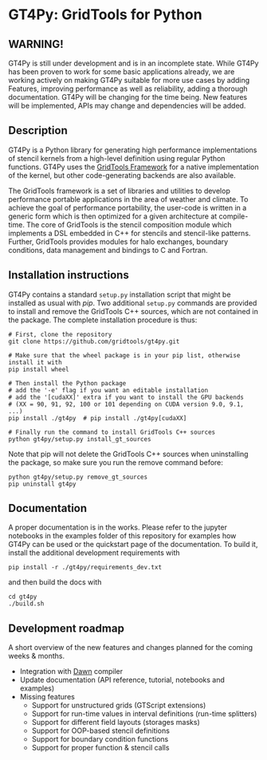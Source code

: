GT4Py: GridTools for Python
===========================

WARNING!
--------

GT4Py is still under development and is in an incomplete state. While 
GT4Py has been proven to work for some basic applications already, we are
working actively on making GT4Py suitable for more use cases by adding 
Features, improving performance as well as reliability, adding a thorough
documentation. GT4Py will be changing for the time being. New features will
be implemented, APIs may change and dependencies will be added.


Description
-----------

GT4Py is a Python library for generating high performance
implementations of stencil kernels from a high-level definition using
regular Python functions. GT4Py uses the [GridTools
Framework](https://github.com/GridTools/gridtools) for a native
implementation of the kernel, but other code-generating backends are
also available.

The GridTools framework is a set of libraries and utilities to develop
performance portable applications in the area of weather and climate. To
achieve the goal of performance portability, the user-code is written in
a generic form which is then optimized for a given architecture at
compile-time. The core of GridTools is the stencil composition module
which implements a DSL embedded in C++ for stencils and stencil-like
patterns. Further, GridTools provides modules for halo exchanges,
boundary conditions, data management and bindings to C and Fortran.

Installation instructions
-------------------------

GT4Py contains a standard `setup.py` installation script that might be
installed as usual with *pip*. Two additional `setup.py` commands are
provided to install and remove the GridTools C++ sources, which are not
contained in the package. The complete installation procedure is thus:

    # First, clone the repository
    git clone https://github.com/gridtools/gt4py.git
    
    # Make sure that the wheel package is in your pip list, otherwise install it with
    pip install wheel

    # Then install the Python package
    # add the '-e' flag if you want an editable installation
    # add the '[cudaXX]' extra if you want to install the GPU backends
    # (XX = 90, 91, 92, 100 or 101 depending on CUDA version 9.0, 9.1, ...)
    pip install ./gt4py  # pip install ./gt4py[cudaXX]

    # Finally run the command to install GridTools C++ sources
    python gt4py/setup.py install_gt_sources

Note that pip will not delete the GridTools C++ sources when
uninstalling the package, so make sure you run the remove command
before:

    python gt4py/setup.py remove_gt_sources
    pip uninstall gt4py

Documentation
-------------

A proper documentation is in the works. Please refer to the jupyter notebooks
in the examples folder of this repository for examples how GT4Py can be
used or the quickstart page of the documentation.
To build it, install the additional development requirements with

    pip install -r ./gt4py/requirements_dev.txt

and then build the docs with

    cd gt4py
    ./build.sh

Development roadmap
-------------------

A short overview of the new features and changes planned for the coming
weeks & months.


*  Integration with [Dawn](https://github.com/MeteoSwiss-APN/dawn)
    compiler
* Update documentation (API reference, tutorial, notebooks and examples)
* Missing features
    - Support for unstructured grids (GTScript extensions)
    - Support for run-time values in interval definitions (run-time splitters)
    - Support for different field layouts (storages masks)
    - Support for OOP-based stencil definitions
    - Support for boundary condition functions
    - Support for proper function & stencil calls


